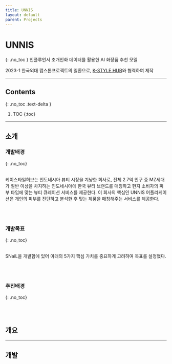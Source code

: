 ```yaml
---
title: UNNIS
layout: default
parent: Projects
---
```


# UNNIS
{: .no_toc }
인플루언서 초개인화 데이터를 활용한 AI 화장품 추천 모델

2023-1 한국외대 캡스톤프로젝트의 일환으로, [K-STYLE HUB](https://www.k-stylehub.com/default/)와 협력하여 제작

---

## Contents
{: .no_toc .text-delta }

1. TOC
{:toc}

---

## 소개

### 개발배경
{: .no_toc}

<br/>
케이스타일허브는 인도네시아 뷰티 시장을 겨냥한 회사로, 전체 2.7억 인구 중 MZ세대가 절반 이상을 차지하는 인도네시아에 한국 뷰티 브랜드를  매칭하고 현지 소비자의 피부 타입에 맞는 뷰티 큐레이션 서비스를 제공한다. 이 회사의 핵심인 UNNIS 어플리케이션은 개인의 피부를 진단하고 분석한 후 맞는 제품을 매칭해주는 서비스를 제공한다. 

<br/>

<br/><br/>

### 개발목표
{: .no_toc}

<br/>
SNaiL을 개발함에 있어 아래의 5가지 핵심 가치를 중요하게 고려하여 목표를 설정했다.


<br/><br/>

### 추진배경
{: .no_toc}

<br/><br/>

## 개요



---

## 개발
